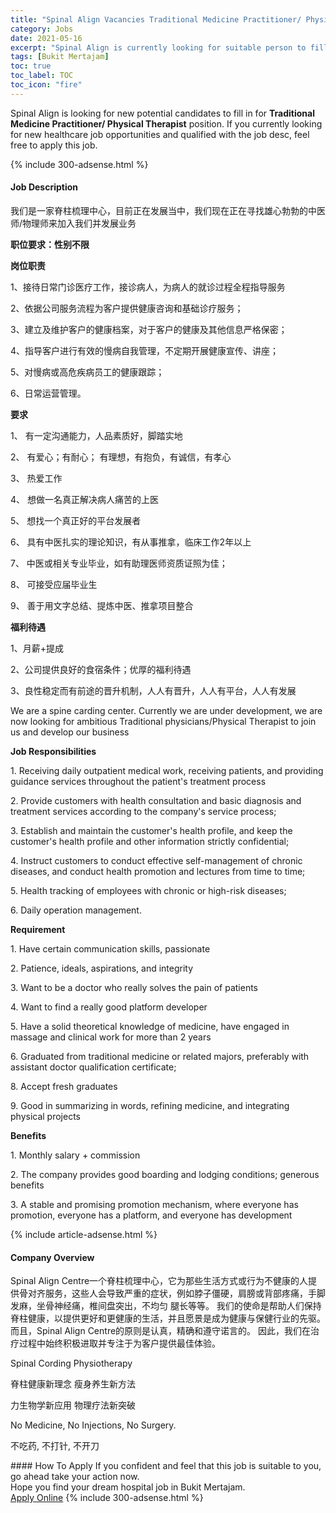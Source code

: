 ```yaml
---
title: "Spinal Align Vacancies Traditional Medicine Practitioner/ Physical Therapist" 
category: Jobs 
date: 2021-05-16 
excerpt: "Spinal Align is currently looking for suitable person to fill in the Traditional Medicine Practitioner/ Physical Therapist which positioned at Bukit Mertajam" 
tags: [Bukit Mertajam] 
toc: true 
toc_label: TOC 
toc_icon: "fire" 
--- 
```


<p>Spinal Align is looking for new potential candidates to fill in for <b>Traditional Medicine Practitioner/ Physical Therapist</b> position. If you currently looking for new healthcare job opportunities and qualified with the job desc, feel free to apply this job.
</p>{% include 300-adsense.html %} 
<div><div><h4>Job Description</h4></div><div><div><span><div><p>&#25105;&#20204;&#26159;&#19968;&#23478;&#33034;&#26609;&#26803;&#29702;&#20013;&#24515;&#65292;&#30446;&#21069;&#27491;&#22312;&#21457;&#23637;&#24403;&#20013;&#65292;<span>&#25105;&#20204;&#29616;&#22312;&#27491;&#22312;&#23547;&#25214;&#38596;&#24515;&#21187;&#21187;&#30340;&#20013;&#21307;&#24072;/&#29289;&#29702;&#24072;&#26469;&#21152;&#20837;&#25105;&#20204;&#24182;&#21457;&#23637;&#19994;&#21153;</span></p><p><strong>&#32844;&#20301;&#35201;&#27714;&#65306;&#24615;&#21035;&#19981;&#38480;</strong></p><p><strong>&#23703;&#20301;&#32844;&#36131;</strong></p><p>1&#12289;&#25509;&#24453;&#26085;&#24120;&#38376;&#35786;&#21307;&#30103;&#24037;&#20316;&#65292;&#25509;&#35786;&#30149;&#20154;&#65292;&#20026;&#30149;&#20154;&#30340;&#23601;&#35786;&#36807;&#31243;&#20840;&#31243;&#25351;&#23548;&#26381;&#21153;</p><p>2&#12289;&#20381;&#25454;&#20844;&#21496;&#26381;&#21153;&#27969;&#31243;&#20026;&#23458;&#25143;&#25552;&#20379;&#20581;&#24247;&#21672;&#35810;&#21644;&#22522;&#30784;&#35786;&#30103;&#26381;&#21153;&#65307;</p><p>3&#12289;&#24314;&#31435;&#21450;&#32500;&#25252;&#23458;&#25143;&#30340;&#20581;&#24247;&#26723;&#26696;&#65292;&#23545;&#20110;&#23458;&#25143;&#30340;&#20581;&#24247;&#21450;&#20854;&#20182;&#20449;&#24687;&#20005;&#26684;&#20445;&#23494;&#65307;</p><p>4&#12289;&#25351;&#23548;&#23458;&#25143;&#36827;&#34892;&#26377;&#25928;&#30340;&#24930;&#30149;&#33258;&#25105;&#31649;&#29702;&#65292;&#19981;&#23450;&#26399;&#24320;&#23637;&#20581;&#24247;&#23459;&#20256;&#12289;&#35762;&#24231;&#65307;</p><p>5&#12289;&#23545;&#24930;&#30149;&#25110;&#39640;&#21361;&#30142;&#30149;&#21592;&#24037;&#30340;&#20581;&#24247;&#36319;&#36394;&#65307;</p><p>6&#12289;&#26085;&#24120;&#36816;&#33829;&#31649;&#29702;&#12290;</p><p><strong>&#35201;&#27714;</strong></p><p>1&#12289; &#26377;&#19968;&#23450;&#27807;&#36890;&#33021;&#21147;&#65292;&#20154;&#21697;&#32032;&#36136;&#22909;&#65292;&#33050;&#36367;&#23454;&#22320;</p><p>2&#12289; &#26377;&#29233;&#24515;&#65307;&#26377;&#32784;&#24515;&#65307; &#26377;&#29702;&#24819;&#65292;&#26377;&#25265;&#36127;&#65292;&#26377;&#35802;&#20449;&#65292;&#26377;&#23389;&#24515;</p><p>3&#12289; &#28909;&#29233;&#24037;&#20316;</p><p>4&#12289; &#24819;&#20570;&#19968;&#21517;&#30495;&#27491;&#35299;&#20915;&#30149;&#20154;&#30171;&#33510;&#30340;&#19978;&#21307;</p><p>5&#12289; &#24819;&#25214;&#19968;&#20010;&#30495;&#27491;&#22909;&#30340;&#24179;&#21488;&#21457;&#23637;&#32773;</p><p>6&#12289; &#20855;&#26377;&#20013;&#21307;&#25166;&#23454;&#30340;&#29702;&#35770;&#30693;&#35782;&#65292;&#26377;&#20174;&#20107;&#25512;&#25343;&#65292;&#20020;&#24202;&#24037;&#20316;2&#24180;&#20197;&#19978;</p><p>7&#12289; &#20013;&#21307;&#25110;&#30456;&#20851;&#19987;&#19994;&#27605;&#19994;&#65292;&#22914;&#26377;&#21161;&#29702;&#21307;&#24072;&#36164;&#36136;&#35777;&#29031;&#20026;&#20339;&#65307;</p><p>8&#12289; &#21487;&#25509;&#21463;&#24212;&#23626;&#27605;&#19994;&#29983;</p><p>9&#12289; &#21892;&#20110;&#29992;&#25991;&#23383;&#24635;&#32467;&#12289;&#25552;&#28860;&#20013;&#21307;&#12289;&#25512;&#25343;&#39033;&#30446;&#25972;&#21512;</p><p><strong>&#31119;&#21033;&#24453;&#36935;</strong></p><p>1&#12289;&#26376;&#34218;+&#25552;&#25104;</p><p>2&#12289;&#20844;&#21496;&#25552;&#20379;&#33391;&#22909;&#30340;&#39135;&#23487;&#26465;&#20214;&#65307;&#20248;&#21402;&#30340;&#31119;&#21033;&#24453;&#36935;</p><p>3&#12289;&#33391;&#24615;&#31283;&#23450;&#32780;&#26377;&#21069;&#36884;&#30340;&#26187;&#21319;&#26426;&#21046;&#65292;&#20154;&#20154;&#26377;&#26187;&#21319;&#65292;&#20154;&#20154;&#26377;&#24179;&#21488;&#65292;&#20154;&#20154;&#26377;&#21457;&#23637;</p><p>We are a spine carding center. Currently we are under development, we are now looking for ambitious Traditional physicians/Physical Therapist to join us and develop our business</p><p><strong>Job Responsibilities</strong></p><p>1. Receiving daily outpatient medical work, receiving patients, and providing guidance services throughout the patient's treatment process</p><p>2. Provide customers with health consultation and basic diagnosis and treatment services according to the company's service process;</p><p>3. Establish and maintain the customer's health profile, and keep the customer's health profile and other information strictly confidential;</p><p>4. Instruct customers to conduct effective self-management of chronic diseases, and conduct health promotion and lectures from time to time;</p><p>5. Health tracking of employees with chronic or high-risk diseases;</p><p>6. Daily operation management.</p><p><strong>Requirement</strong></p><p>1. Have certain communication skills, passionate</p><p>2. Patience, ideals, aspirations, and integrity</p><p>3. Want to be a doctor who really solves the pain of patients</p><p>4. Want to find a really good platform developer</p><p>5. Have a solid theoretical knowledge of medicine, have engaged in massage and clinical work for more than 2 years</p><p>6. Graduated from traditional medicine or related majors, preferably with assistant doctor qualification certificate;</p><p>8. Accept fresh graduates</p><p>9. Good in summarizing in words, refining medicine, and integrating physical projects</p><p><strong>Benefits</strong></p><p>1. Monthly salary + commission</p><p>2. The company provides good boarding and lodging conditions; generous benefits</p><p>3. A stable and promising promotion mechanism, where everyone has promotion, everyone has a platform, and everyone has development</p></div></span></div></div></div> 
{% include article-adsense.html %} 
<div><div><h4>Company Overview</h4></div><div><div><span><div><p>Spinal Align Centre&#19968;&#20010;&#33034;&#26609;&#26803;&#29702;&#20013;&#24515;&#65292;&#23427;&#20026;&#37027;&#20123;&#29983;&#27963;&#26041;&#24335;&#25110;&#34892;&#20026;&#19981;&#20581;&#24247;&#30340;&#20154;&#25552;&#20379;&#39592;&#23545;&#40784;&#26381;&#21153;&#65292;&#36825;&#20123;&#20154;&#20250;&#23548;&#33268;&#20005;&#37325;&#30340;&#30151;&#29366;&#65292;&#20363;&#22914;&#33046;&#23376;&#20725;&#30828;&#65292;&#32937;&#33152;&#25110;&#32972;&#37096;&#30140;&#30171;&#65292;&#25163;&#33050;&#21457;&#40635;&#65292;&#22352;&#39592;&#31070;&#32463;&#30171;&#65292;&#26894;&#38388;&#30424;&#31361;&#20986;&#65292;&#19981;&#22343;&#21248; &#33151;&#38271;&#31561;&#31561;&#12290; &#25105;&#20204;&#30340;&#20351;&#21629;&#26159;&#24110;&#21161;&#20154;&#20204;&#20445;&#25345;&#33034;&#26609;&#20581;&#24247;&#65292;&#20197;&#25552;&#20379;&#26356;&#22909;&#21644;&#26356;&#20581;&#24247;&#30340;&#29983;&#27963;&#65292;&#24182;&#19988;&#24895;&#26223;&#26159;&#25104;&#20026;&#20581;&#24247;&#19982;&#20445;&#20581;&#34892;&#19994;&#30340;&#20808;&#39537;&#12290; &#32780;&#19988;&#65292;Spinal Align Centre&#30340;&#21407;&#21017;&#26159;&#35748;&#30495;&#65292;&#31934;&#30830;&#21644;&#36981;&#23432;&#35834;&#35328;&#30340;&#12290; &#22240;&#27492;&#65292;&#25105;&#20204;&#22312;&#27835;&#30103;&#36807;&#31243;&#20013;&#22987;&#32456;&#31215;&#26497;&#36827;&#21462;&#24182;&#19987;&#27880;&#20110;&#20026;&#23458;&#25143;&#25552;&#20379;&#26368;&#20339;&#20307;&#39564;&#12290;</p><p>Spinal Cording Physiotherapy</p><p>&#33034;&#26609;&#20581;&#24247;&#26032;&#29702;&#24565; &#30246;&#36523;&#20859;&#29983;&#26032;&#26041;&#27861;</p><p>&#21147;&#29983;&#29289;&#23398;&#26032;&#24212;&#29992; &#29289;&#29702;&#30103;&#27861;&#26032;&#31361;&#30772;</p><p>No Medicine, No Injections, No Surgery.</p><p>&#19981;&#21507;&#33647;, &#19981;&#25171;&#38024;, &#19981;&#24320;&#20992;</p></div></span></div></div></div> 
#### How To Apply 
If you confident and feel that this job is suitable to you, go ahead take your action now. <br/> 
Hope you find your dream hospital job in Bukit Mertajam. <br/> 
<a href="https://www.jobstreet.com.my/en/job/traditional-medicine-practitioner-physical-therapist-4567166?jobId=jobstreet-my-job-4567166" class="btn btn--warning" target="_blank" rel="nofollow noopenner">Apply Online</a> 
{% include 300-adsense.html %} 